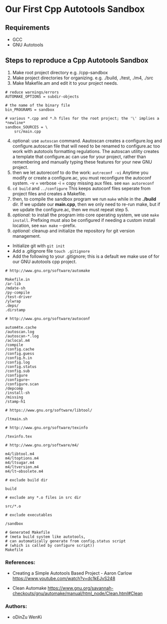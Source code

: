 # Our First Cpp Autotools Sandbox

## Requirements

* GCC
* GNU Autotools

## Steps to reproduce a Cpp Autotools Sandbox

1. Make root project directory e.g. /cpp-sandbox
2. Make project directories for organizing. e.g. ./build, ./test, ./m4, ./src
3. Make Makefile.am and edit it to your project needs.

```
# reduce warnings/errors
AUTOMAKE_OPTIONS = subdir-objects

# the name of the binary file
bin_PROGRAMS = sandbox

# various *.cpp and *.h files for the root project; the '\' implies a *newline*
sandbox_SOURCES = \
	src/main.cpp
```

4. optional: use `autoscan` command. Aautoscan creates a configure.log and configure.autoscan file that will need to be renamed to configure.ac too work with autotools formatting regulations. 
The autoscan utility creates a template that configure.ac can use for your project, rather than remembering and manually typing these features for your new GNU project.
5. then we let autoreconf to do the work: `autreconf -vi` Anytime you modify or create a configure.ac, you must reconfigure the autoconf system. -v = verbose -i = copy missing aux files. see `man autoreconf`
6. `cd build` and `../configure` This keeps autoconf files seperate from project files and creates a Makefile.
7. then, to compile the sandbox program we run `make` while in the **./build** dir. If we update our **main.cpp**, then we only need to re-run make, but if we update the configure.ac, then we must repeat step 5.
8. *optional:* to install the program into core operating system, we use `make install`. Prefixing must also be configured if needing a custom install location, see `man make` --prefix.
9. *optional:* cleanup and initialize the repository for git version management.

* Initialize git with `git init`
* Add a .gitignore file `touch .gitignore`
* Add the following to your .gitignore; this is a default we make use of for our GNU autotools cpp project.
```
# http://www.gnu.org/software/automake

Makefile.in
/ar-lib
/mdate-sh
/py-compile
/test-driver
/ylwrap
.deps/
.dirstamp

# http://www.gnu.org/software/autoconf

autom4te.cache
/autoscan.log
/autoscan-*.log
/aclocal.m4
/compile
/config.cache
/config.guess
/config.h.in
/config.log
/config.status
/config.sub
/configure
/configure~
/configure.scan
/depcomp
/install-sh
/missing
/stamp-h1

# https://www.gnu.org/software/libtool/

/ltmain.sh

# http://www.gnu.org/software/texinfo

/texinfo.tex

# http://www.gnu.org/software/m4/

m4/libtool.m4
m4/ltoptions.m4
m4/ltsugar.m4
m4/ltversion.m4
m4/lt~obsolete.m4

# exclude build dir

build

# exclude any *.o files in src dir

src/*.o

# exclude executables

/sandbox

# Generated Makefile
# (meta build system like autotools,
# can automatically generate from config.status script
# (which is called by configure script))
Makefile

``` 


### References: 

* Creating a Simple Autotools Based Project - Aaron Carlow https://www.youtube.com/watch?v=dc1kEJvS248

* Clean Automake https://www.gnu.org/savannah-checkouts/gnu/automake/manual/html_node/Clean.html#Clean

### Authors:

* oDinZu WenKi
